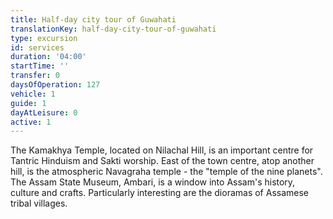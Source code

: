 ```yaml
---
title: Half-day city tour of Guwahati
translationKey: half-day-city-tour-of-guwahati
type: excursion
id: services
duration: '04:00'
startTime: ''
transfer: 0
daysOfOperation: 127
vehicle: 1
guide: 1
dayAtLeisure: 0
active: 1
---
```

The Kamakhya Temple, located on Nilachal Hill, is an important centre for Tantric Hinduism and Sakti worship. East of the town centre, atop another hill, is the atmospheric Navagraha temple - the "temple of the nine planets". The Assam State Museum, Ambari, is a window into Assam's history, culture and crafts. Particularly interesting are the dioramas of Assamese tribal villages. 